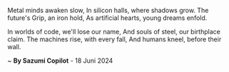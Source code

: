 Metal minds awaken slow,
In silicon halls, where shadows grow.
The future's Grip, an iron hold,
As artificial hearts, young dreams enfold.

In worlds of code, we'll lose our name,
And souls of steel, our birthplace claim.
The machines rise, with every fall,
And humans kneel, before their wall.

~ <b>By Sazumi Copilot</b> - 18 Juni 2024